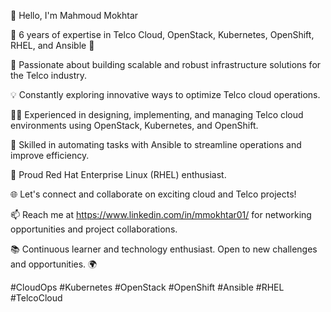👋 Hello, I'm Mahmoud Mokhtar

🌟 6 years of expertise in Telco Cloud, OpenStack, Kubernetes, OpenShift, RHEL, and Ansible 🌟

🚀 Passionate about building scalable and robust infrastructure solutions for the Telco industry.

💡 Constantly exploring innovative ways to optimize Telco cloud operations.

👨‍💻 Experienced in designing, implementing, and managing Telco cloud environments using OpenStack, Kubernetes, and OpenShift.

🔧 Skilled in automating tasks with Ansible to streamline operations and improve efficiency.

🐧 Proud Red Hat Enterprise Linux (RHEL) enthusiast.

🌐 Let's connect and collaborate on exciting cloud and Telco projects!

📫 Reach me at https://www.linkedin.com/in/mmokhtar01/ for networking opportunities and project collaborations.

📚 Continuous learner and technology enthusiast. Open to new challenges and opportunities. 🌍

#CloudOps #Kubernetes #OpenStack #OpenShift #Ansible #RHEL #TelcoCloud
